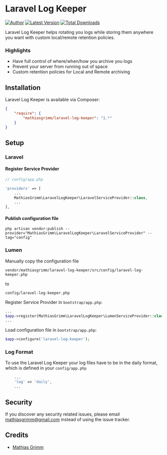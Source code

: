 Laravel Log Keeper
======

[![Author](http://img.shields.io/badge/author-@matgrimm-blue.svg?style=flat-square)](https://twitter.com/matgrimm)
[![Latest Version](https://img.shields.io/github/release/mathiasgrimm/laravel-log-keeper.svg?style=flat-square)](https://github.com/mathiasgrimm/laravel-log-keeper/releases)
[![Total Downloads](https://img.shields.io/packagist/dt/mathiasgrimm/laravel-log-keeper.svg?style=flat-square)](https://packagist.org/packages/mathiasgrimm/laravel-log-keeper)

Laravel Log Keeper helps rotating you logs while storing them anywhere you want with custom local/remote retention policies.

### Highlights

- Have full control of where/when/how you archive you logs
- Prevent your server from running out of space
- Custom retention policies for Local and Remote archiving

## Installation

Laravel Log Keeper is available via Composer:

```json
{
    "require": {
        "mathiasgrimm/laravel-log-keeper": "1.*"
    }
}
```

## Setup

### Laravel

#### Register Service Provider

```php
// config/app.php

'providers' => [
    ...
    MathiasGrimm\LaravelLogKeeper\LaravelServiceProvider::class,
    ...
],
```

#### Publish configuration file

```
php artisan vendor:publish --provider="MathiasGrimm\LaravelLogKeeper\LaravelServiceProvider" --tag="config"
```

### Lumen

Manually copy the configuration file
```
vendor/mathiasgrimm/laravel-log-keeper/src/config/laravel-log-keeper.php
```

to

```
config/laravel-log-keeper.php
```

Register Service Provider in `bootstrap/app.php`:

```php
...
$app->register(MathiasGrimm\LaravelLogKeeper\LumenServiceProvider::class);
...
```

Load configuration file in `bootstrap/app.php`:
```php
$app->configure('laravel-log-keeper');
```

### Log Format
To use the Laravel Log Keeper your log files have to be in the daily format, which is defined in your `config/app.php`
```php
    ...
    'log' => 'daily',
    ...
```

## Security

If you discover any security related issues, please email mathiasgrimm@gmail.com instead of using the issue tracker.

## Credits

- [Mathias Grimm](https://github.com/mathiasgrimm)

